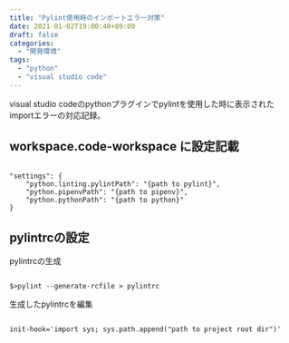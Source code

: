 ```yaml
---
title: "Pylint使用時のインポートエラー対策"
date: 2021-01-02T19:00:48+09:00
draft: false
categories:
  - "開発環境"
tags:
  - "python"
  - "visual studio code"
---
```


visual studio codeのpythonプラグインでpylintを使用した時に表示されたimportエラーの対応記録。

## workspace.code-workspace に設定記載

```

"settings": {
    "python.linting.pylintPath": "{path to pylint}",
    "python.pipenvPath": "{path to pipenv}",
    "python.pythonPath": "{path to python}"
}

```

## pylintrcの設定

pylintrcの生成

```

$>pylint --generate-rcfile > pylintrc

```
生成したpylintrcを編集

```

init-hook='import sys; sys.path.append("path to project root dir")'

```